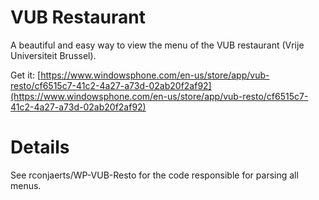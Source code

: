 VUB Restaurant
==============

A beautiful and easy way to view the menu of the VUB restaurant (Vrije Universiteit Brussel).

Get it: [https://www.windowsphone.com/en-us/store/app/vub-resto/cf6515c7-41c2-4a27-a73d-02ab20f2af92](https://www.windowsphone.com/en-us/store/app/vub-resto/cf6515c7-41c2-4a27-a73d-02ab20f2af92)

Details
=======
See rconjaerts/WP-VUB-Resto for the code responsible for parsing all menus.
